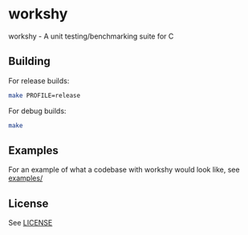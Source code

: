 # workshy
workshy - A unit testing/benchmarking suite for C

## Building

For release builds:
```bash
make PROFILE=release
```

For debug builds:
```bash
make
```

## Examples
For an example of what a codebase with workshy would look like, see [examples/](examples/)

## License
See [LICENSE](./LICENSE)

